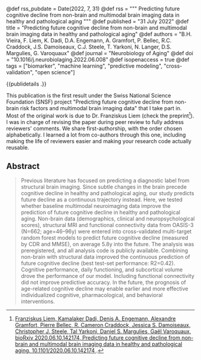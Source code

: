 @def rss_pubdate = Date(2022, 7, 31)
@def rss = """ Predicting future cognitive decline from non-brain and multimodal brain imaging data in healthy and pathological aging """
@def published = "31 July 2022"
@def title = "Predicting future cognitive decline from non-brain and multimodal brain imaging data in healthy and pathological aging"
@def authors = "B.H. Vieira, F. Liem, K. Dadi, D.A. Engemann, A. Gramfort, P. Bellec, R.C. Craddock, J.S. Damoiseaux, C.J. Steele, T. Yarkoni, N. Langer, D.S. Margulies, G. Varoquaux"
@def journal = "Neurobiology of Aging"
@def doi = "10.1016/j.neurobiolaging.2022.06.008"
@def isopenaccess = true
@def tags = ["biomarker", "machine learning", "predictive modeling", "cross-validation", "open science"]


{{publidetails .}}

This publication is the first result under the Swiss National Science Foundation (SNSF) project "Predicting future cognitive decline from non-brain risk factors and multimodal brain imaging data" that I take part in.
Most of the original work is due to Dr. Franziskus Liem (check the preprint[^1]).
I was in charge of revising the paper during peer review to fully address reviewers' comments.
We share first-authorship, with the order chosen alphabetically.
I learned a lot from co-authors through this one, including making the life of reviewers easier and making your research code actually reusable.

## Abstract
> Previous literature has focused on predicting a diagnostic label from structural brain imaging. Since subtle changes in the brain precede cognitive decline in healthy and pathological aging, our study predicts future decline as a continuous trajectory instead. Here, we tested whether baseline multimodal neuroimaging data improve the prediction of future cognitive decline in healthy and pathological aging. Non-brain data (demographics, clinical and neuropsychological scores), structural MRI and functional connectivity data from OASIS-3 (N=662; age=46–96y) were entered into cross-validated multi-target random forest models to predict future cognitive decline (measured by CDR and MMSE), on average 5.8y into the future. The analysis was preregistered, and all analysis code is publicly available. Combining non-brain with structural data improved the continuous prediction of future cognitive decline (best test-set performance: R2=0.42). Cognitive performance, daily functioning, and subcortical volume drove the performance of our model. Including functional connectivity did not improve predictive accuracy. In the future, the prognosis of age-related cognitive decline may enable earlier and more effective individualized cognitive, pharmacological, and behavioral interventions.

[^1]: [Franziskus Liem, Kamalaker Dadi, Denis A. Engemann, Alexandre Gramfort, Pierre Bellec, R. Cameron Craddock, Jessica S. Damoiseaux, Christopher J. Steele, Tal Yarkoni, Daniel S. Margulies, Gaël Varoquaux, bioRxiv 2020.06.10.142174, Predicting future cognitive decline from non-brain and multimodal brain imaging data in healthy and pathological aging. 10.1101/2020.06.10.142174 ](https://doi.org/10.1101/2020.06.10.142174).